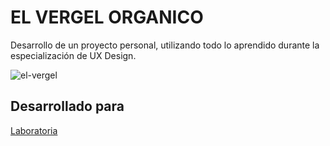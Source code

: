 # EL VERGEL ORGANICO
Desarrollo de un proyecto personal, utilizando todo lo aprendido durante la especialización de UX Design.

![el-vergel](https://user-images.githubusercontent.com/32289134/38241300-353219b0-3708-11e8-8fd0-b243c9d396ac.jpg)

## Desarrollado para 
[Laboratoria](http://laboratoria.la)